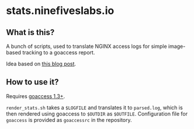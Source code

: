 # stats.ninefiveslabs.io

## What is this?

A bunch of scripts, used to translate NGINX access logs for simple image-based tracking to a goaccess report.

Idea based on [this blog post](https://benhoyt.com/writings/replacing-google-analytics/).

## How to use it?

Requires [goaccess 1.3+](https://goaccess.io/download#installation).

`render_stats.sh` takes a `$LOGFILE` and translates it to `parsed.log`, which is then rendered using goaccess to `$OUTDIR` as `$OUTFILE`. Configuration file for `goaccess` is provided as `goaccessrc` in the repository.
